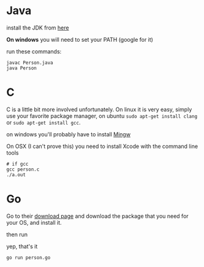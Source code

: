 # Java
install the JDK from [here](http://www.oracle.com/technetwork/java/javase/downloads/jdk8-downloads-2133151.html)

**On windows** you will need to set your PATH (google for it)

run these commands:
```
javac Person.java
java Person
```

# C
C is a little bit more involved unfortunately. On linux it is very easy, simply use your favorite package manager, on ubuntu `sudo apt-get install clang` or `sudo apt-get install gcc`.

on windows you'll probably have to install [Mingw](http://www.mingw.org/)

On OSX (I can't prove this) you need to install Xcode with the command line tools
```
# if gcc
gcc person.c
./a.out
```

# Go
Go to their [download page](https://golang.org/dl/) and download the package that you need for your OS, and install it.

then run

yep, that's it
```
go run person.go
```
